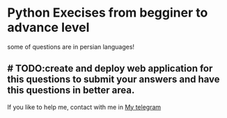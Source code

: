 # Python Execises from begginer to advance level
<p>some of questions are in persian languages!
</p>
<h2># TODO:create and deploy web application for this questions to submit your answers and have this questions in better area.</h2>
If you like to help me, contact with me in <a href='https://t.me/Amir_mahdi_kahdouii'>My telegram</a>
